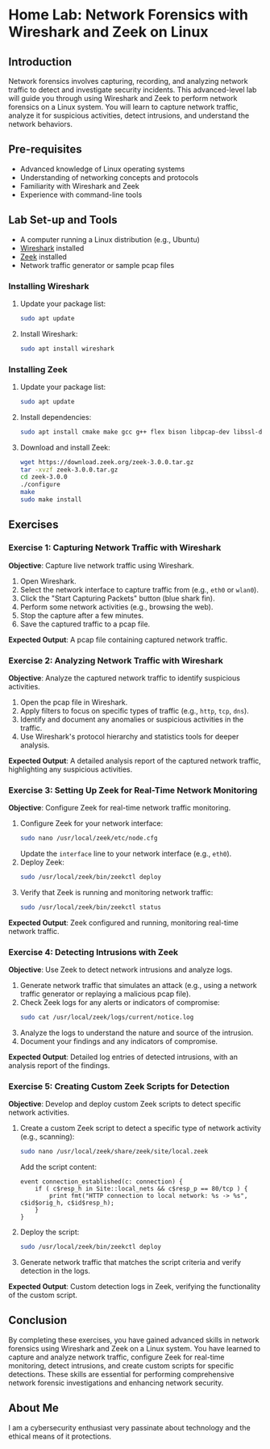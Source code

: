 # Home Lab: Network Forensics with Wireshark and Zeek on Linux

## Introduction

Network forensics involves capturing, recording, and analyzing network traffic to detect and investigate security incidents. This advanced-level lab will guide you through using Wireshark and Zeek to perform network forensics on a Linux system. You will learn to capture network traffic, analyze it for suspicious activities, detect intrusions, and understand the network behaviors.

## Pre-requisites

- Advanced knowledge of Linux operating systems
- Understanding of networking concepts and protocols
- Familiarity with Wireshark and Zeek
- Experience with command-line tools

## Lab Set-up and Tools

- A computer running a Linux distribution (e.g., Ubuntu)
- [Wireshark](https://www.wireshark.org/download.html) installed
- [Zeek](https://docs.zeek.org/en/current/install.html) installed
- Network traffic generator or sample pcap files

### Installing Wireshark

1. Update your package list:
    ```bash
    sudo apt update
    ```
2. Install Wireshark:
    ```bash
    sudo apt install wireshark
    ```

### Installing Zeek

1. Update your package list:
    ```bash
    sudo apt update
    ```
2. Install dependencies:
    ```bash
    sudo apt install cmake make gcc g++ flex bison libpcap-dev libssl-dev python3 python3-dev zlib1g-dev
    ```
3. Download and install Zeek:
    ```bash
    wget https://download.zeek.org/zeek-3.0.0.tar.gz
    tar -xvzf zeek-3.0.0.tar.gz
    cd zeek-3.0.0
    ./configure
    make
    sudo make install
    ```

## Exercises

### Exercise 1: Capturing Network Traffic with Wireshark

**Objective**: Capture live network traffic using Wireshark.

1. Open Wireshark.
2. Select the network interface to capture traffic from (e.g., `eth0` or `wlan0`).
3. Click the "Start Capturing Packets" button (blue shark fin).
4. Perform some network activities (e.g., browsing the web).
5. Stop the capture after a few minutes.
6. Save the captured traffic to a pcap file.

**Expected Output**: A pcap file containing captured network traffic.

### Exercise 2: Analyzing Network Traffic with Wireshark

**Objective**: Analyze the captured network traffic to identify suspicious activities.

1. Open the pcap file in Wireshark.
2. Apply filters to focus on specific types of traffic (e.g., `http`, `tcp`, `dns`).
3. Identify and document any anomalies or suspicious activities in the traffic.
4. Use Wireshark's protocol hierarchy and statistics tools for deeper analysis.

**Expected Output**: A detailed analysis report of the captured network traffic, highlighting any suspicious activities.

### Exercise 3: Setting Up Zeek for Real-Time Network Monitoring

**Objective**: Configure Zeek for real-time network traffic monitoring.

1. Configure Zeek for your network interface:
    ```bash
    sudo nano /usr/local/zeek/etc/node.cfg
    ```
    Update the `interface` line to your network interface (e.g., `eth0`).
2. Deploy Zeek:
    ```bash
    sudo /usr/local/zeek/bin/zeekctl deploy
    ```
3. Verify that Zeek is running and monitoring network traffic:
    ```bash
    sudo /usr/local/zeek/bin/zeekctl status
    ```

**Expected Output**: Zeek configured and running, monitoring real-time network traffic.

### Exercise 4: Detecting Intrusions with Zeek

**Objective**: Use Zeek to detect network intrusions and analyze logs.

1. Generate network traffic that simulates an attack (e.g., using a network traffic generator or replaying a malicious pcap file).
2. Check Zeek logs for any alerts or indicators of compromise:
    ```bash
    sudo cat /usr/local/zeek/logs/current/notice.log
    ```
3. Analyze the logs to understand the nature and source of the intrusion.
4. Document your findings and any indicators of compromise.

**Expected Output**: Detailed log entries of detected intrusions, with an analysis report of the findings.

### Exercise 5: Creating Custom Zeek Scripts for Detection

**Objective**: Develop and deploy custom Zeek scripts to detect specific network activities.

1. Create a custom Zeek script to detect a specific type of network activity (e.g., scanning):
    ```bash
    sudo nano /usr/local/zeek/share/zeek/site/local.zeek
    ```
    Add the script content:
    ```zeek
    event connection_established(c: connection) {
        if ( c$resp_h in Site::local_nets && c$resp_p == 80/tcp ) {
            print fmt("HTTP connection to local network: %s -> %s", c$id$orig_h, c$id$resp_h);
        }
    }
    ```
2. Deploy the script:
    ```bash
    sudo /usr/local/zeek/bin/zeekctl deploy
    ```
3. Generate network traffic that matches the script criteria and verify detection in the logs.

**Expected Output**: Custom detection logs in Zeek, verifying the functionality of the custom script.

## Conclusion

By completing these exercises, you have gained advanced skills in network forensics using Wireshark and Zeek on a Linux system. You have learned to capture and analyze network traffic, configure Zeek for real-time monitoring, detect intrusions, and create custom scripts for specific detections. These skills are essential for performing comprehensive network forensic investigations and enhancing network security.


## About Me

I am a cybersecurity enthusiast very passinate about technology and the ethical means of it protections.

